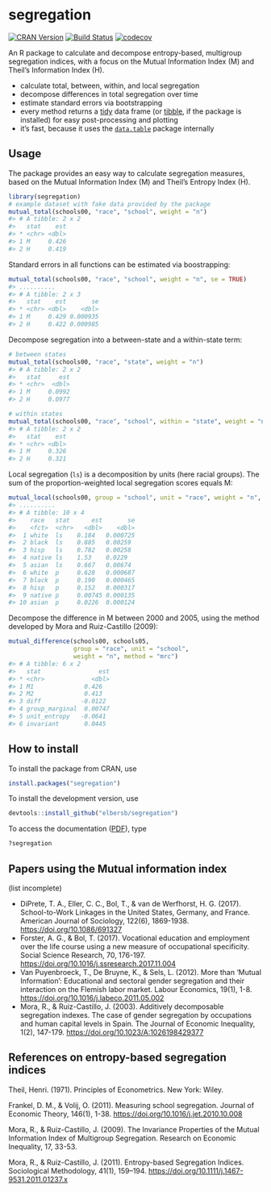 <!-- README.md is generated from README.Rmd. Please edit that file -->
segregation
===========

[![CRAN
Version](https://www.r-pkg.org/badges/version/segregation)](https://CRAN.R-project.org/package=segregation)
[![Build
Status](https://travis-ci.org/elbersb/segregation.svg?branch=master)](https://travis-ci.org/elbersb/segregation)
[![codecov](https://codecov.io/gh/elbersb/segregation/branch/master/graph/badge.svg)](https://codecov.io/gh/elbersb/segregation)

An R package to calculate and decompose entropy-based, multigroup
segregation indices, with a focus on the Mutual Information Index (M)
and Theil’s Information Index (H).

-   calculate total, between, within, and local segregation
-   decompose differences in total segregation over time
-   estimate standard errors via bootstrapping
-   every method returns a
    [tidy](http://vita.had.co.nz/papers/tidy-data.html) data frame (or
    [tibble](http://tibble.tidyverse.org), if the package is installed)
    for easy post-processing and plotting
-   it’s fast, because it uses the
    [`data.table`](https://github.com/Rdatatable/data.table/wiki)
    package internally

Usage
-----

The package provides an easy way to calculate segregation measures,
based on the Mutual Information Index (M) and Theil’s Entropy Index (H).

``` r
library(segregation)
# example dataset with fake data provided by the package
mutual_total(schools00, "race", "school", weight = "n")
#> # A tibble: 2 x 2
#>   stat    est
#> * <chr> <dbl>
#> 1 M     0.426
#> 2 H     0.419
```

Standard errors in all functions can be estimated via boostrapping:

``` r
mutual_total(schools00, "race", "school", weight = "n", se = TRUE)
#> ..........
#> # A tibble: 2 x 3
#>   stat    est       se
#> * <chr> <dbl>    <dbl>
#> 1 M     0.429 0.000935
#> 2 H     0.422 0.000985
```

Decompose segregation into a between-state and a within-state term:

``` r
# between states
mutual_total(schools00, "race", "state", weight = "n")
#> # A tibble: 2 x 2
#>   stat     est
#> * <chr>  <dbl>
#> 1 M     0.0992
#> 2 H     0.0977

# within states
mutual_total(schools00, "race", "school", within = "state", weight = "n")
#> # A tibble: 2 x 2
#>   stat    est
#> * <chr> <dbl>
#> 1 M     0.326
#> 2 H     0.321
```

Local segregation (`ls`) is a decomposition by units (here racial
groups). The sum of the proportion-weighted local segregation scores
equals M:

``` r
mutual_local(schools00, group = "school", unit = "race", weight = "n", se = TRUE)
#> ..........
#> # A tibble: 10 x 4
#>    race   stat      est       se
#>    <fct>  <chr>   <dbl>    <dbl>
#>  1 white  ls    0.184   0.000725
#>  2 black  ls    0.885   0.00259 
#>  3 hisp   ls    0.782   0.00258 
#>  4 native ls    1.53    0.0229  
#>  5 asian  ls    0.667   0.00674 
#>  6 white  p     0.628   0.000687
#>  7 black  p     0.190   0.000465
#>  8 hisp   p     0.152   0.000317
#>  9 native p     0.00745 0.000135
#> 10 asian  p     0.0226  0.000124
```

Decompose the difference in M between 2000 and 2005, using the method
developed by Mora and Ruiz-Castillo (2009):

``` r
mutual_difference(schools00, schools05,
                  group = "race", unit = "school",
                  weight = "n", method = "mrc")
#> # A tibble: 6 x 2
#>   stat                est
#> * <chr>             <dbl>
#> 1 M1              0.426  
#> 2 M2              0.413  
#> 3 diff           -0.0122 
#> 4 group_marginal  0.00747
#> 5 unit_entropy   -0.0641 
#> 6 invariant       0.0445
```

How to install
--------------

To install the package from CRAN, use

``` r
install.packages("segregation") 
```

To install the development version, use

``` r
devtools::install_github("elbersb/segregation") 
```

To access the documentation
([PDF](https://cran.r-project.org/web/packages/segregation/segregation.pdf)),
type

``` r
?segregation
```

Papers using the Mutual information index
-----------------------------------------

(list incomplete)

-   DiPrete, T. A., Eller, C. C., Bol, T., & van de Werfhorst, H. G.
    (2017). School-to-Work Linkages in the United States, Germany, and
    France. American Journal of Sociology, 122(6), 1869-1938.
    <https://doi.org/10.1086/691327>
-   Forster, A. G., & Bol, T. (2017). Vocational education and
    employment over the life course using a new measure of occupational
    specificity. Social Science Research, 70, 176-197.
    <https://doi.org/10.1016/j.ssresearch.2017.11.004>
-   Van Puyenbroeck, T., De Bruyne, K., & Sels, L. (2012). More than
    ‘Mutual Information’: Educational and sectoral gender segregation
    and their interaction on the Flemish labor market. Labour Economics,
    19(1), 1-8. <https://doi.org/10.1016/j.labeco.2011.05.002>
-   Mora, R., & Ruiz-Castillo, J. (2003). Additively decomposable
    segregation indexes. The case of gender segregation by occupations
    and human capital levels in Spain. The Journal of Economic
    Inequality, 1(2), 147-179. <https://doi.org/10.1023/A:1026198429377>

References on entropy-based segregation indices
-----------------------------------------------

Theil, Henri. (1971). Principles of Econometrics. New York: Wiley.

Frankel, D. M., & Volij, O. (2011). Measuring school segregation.
Journal of Economic Theory, 146(1), 1-38.
<https://doi.org/10.1016/j.jet.2010.10.008>

Mora, R., & Ruiz-Castillo, J. (2009). The Invariance Properties of the
Mutual Information Index of Multigroup Segregation. Research on Economic
Inequality, 17, 33-53.

Mora, R., & Ruiz-Castillo, J. (2011). Entropy-based Segregation Indices.
Sociological Methodology, 41(1), 159–194.
<https://doi.org/10.1111/j.1467-9531.2011.01237.x>
